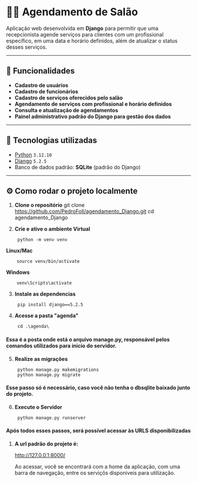 # 💇‍♀️ Agendamento de Salão

Aplicação web desenvolvida em **Django** para permitir que uma recepcionista agende serviços para clientes com um profissional específico, em uma data e horário definidos, além de atualizar o status desses serviços.

---

## 📌 Funcionalidades

- **Cadastro de usuários**
- **Cadastro de funcionários**
- **Cadastro de serviços oferecidos pelo salão**
- **Agendamento de serviços com profissional e horário definidos**
- **Consulta e atualização de agendamentos**
- **Painel administrativo padrão do Django para gestão dos dados**

---

## 🚀 Tecnologias utilizadas

- [Python](https://www.python.org/) `3.12.10`
- [Django](https://www.djangoproject.com/) `5.2.5`
- Banco de dados padrão: **SQLite** (padrão do Django)


---

## ⚙️ Como rodar o projeto localmente

1. **Clone o repositório**
git clone https://github.com/PedroFoll/agendamento_Django.git
cd agendamento_Django

2. **Crie e ative o ambiente Virtual**

        python -m venv venv

**Linux/Mac**
    
        source venv/bin/activate
**Windows**

        venv\Scripts\activate

3. **Instale as dependencias**

        pip install django==5.2.5

4. **Acesse a pasta "agenda"**

        cd .\agenda\
#### Essa é a posta onde está o arquivo manage.py, responsável pelos comandos utilizados para inicio do servidor.

5. **Realize as migrações**

        python manage.py makemigrations
        python manage.py migrate

#### Esse passo só é necessário, caso você não tenha o dbsqlite baixado junto do projeto.

6. **Execute o Servidor**

        python manage.py runserver

#### Após todos esses passos, será possível acessar às URLS disponibilizadas

1. **A url padrão do projeto é:**

    http://127.0.0.1:8000/

    Ao acessar, você se encontrará com a home da aplicação, com uma barra de navegação, entre os serviçõs disponiveis para utilização.
